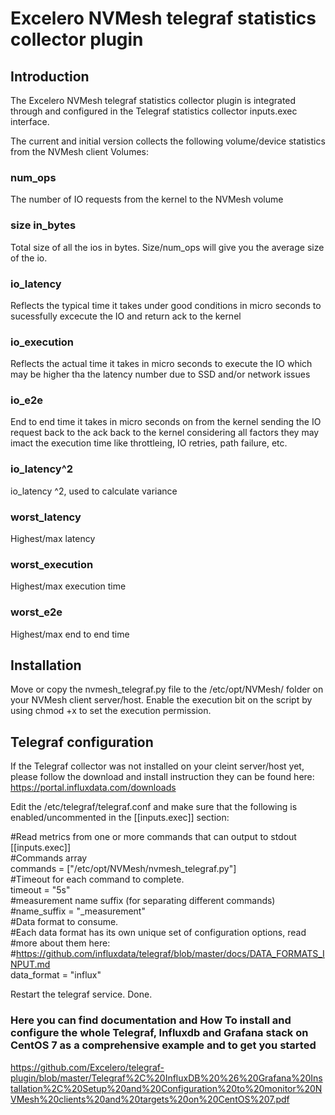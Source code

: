# Excelero NVMesh telegraf statistics collector plugin

## Introduction
The Excelero NVMesh telegraf statistics collector plugin is integrated through and configured in the Telegraf statistics collector inputs.exec interface.

The current and initial version collects the following volume/device statistics from the NVMesh client Volumes:
### num_ops
The number of IO requests from the kernel to the NVMesh volume

### size in_bytes
Total size of all the ios in bytes. Size/num_ops will give you the average size of the io.  

### io_latency
Reflects the typical time it takes under good conditions in micro seconds to sucessfully excecute the IO and return ack to the kernel 

### io_execution
Reflects the actual time it takes in micro seconds to execute the IO which may be higher tha the latency number due to SSD and/or network issues

### io_e2e
End to end time it takes in micro seconds on from the kernel sending the IO request back to the ack back to the kernel considering all factors they may imact the execution time like 	throttleing, IO retries, path failure, etc. 

### io_latency^2
io_latency ^2, used to calculate variance

### worst_latency
Highest/max latency

### worst_execution
Highest/max execution time

### worst_e2e
Highest/max end to end time

## Installation
Move or copy the nvmesh_telegraf.py file to the /etc/opt/NVMesh/ folder on your NVMesh client server/host.
Enable the execution bit on the script by using chmod +x to set the execution permission. 

## Telegraf configuration
If the Telegraf collector was not installed on your cleint server/host yet, please follow the download and install instruction they can be found here: https://portal.influxdata.com/downloads

Edit the /etc/telegraf/telegraf.conf and make sure that the following is enabled/uncommented in the [[inputs.exec]] section:  
  
#Read metrics from one or more commands that can output to stdout  
[[inputs.exec]]  
#Commands array  
commands = ["/etc/opt/NVMesh/nvmesh_telegraf.py"]  
#Timeout for each command to complete.  
timeout = "5s"  
#measurement name suffix (for separating different commands)  
#name_suffix = "_measurement"  
#Data format to consume.  
#Each data format has its own unique set of configuration options, read  
#more about them here:  
#https://github.com/influxdata/telegraf/blob/master/docs/DATA_FORMATS_INPUT.md  
data_format = "influx"  

Restart the telegraf service. Done.  

### Here you can find documentation and How To install and configure the whole Telegraf, Influxdb and Grafana stack on CentOS 7 as a comprehensive example and to get you started
https://github.com/Excelero/telegraf-plugin/blob/master/Telegraf%2C%20InfluxDB%20%26%20Grafana%20Installation%2C%20Setup%20and%20Configuration%20to%20monitor%20NVMesh%20clients%20and%20targets%20on%20CentOS%207.pdf
